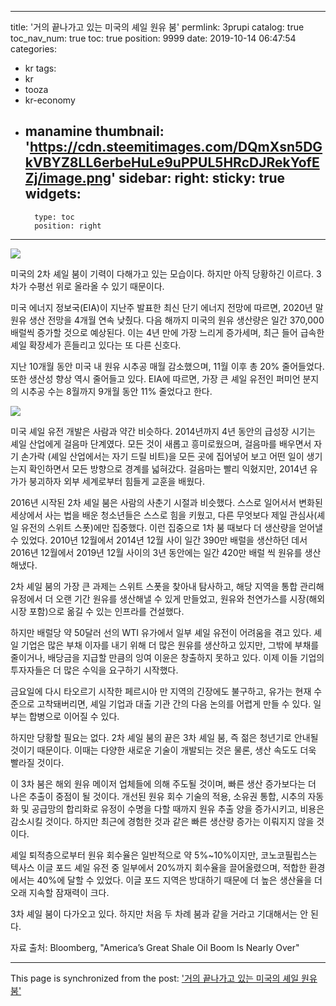 
---
title: '거의 끝나가고 있는 미국의 셰일 원유 붐'
permlink: 3prupi
catalog: true
toc_nav_num: true
toc: true
position: 9999
date: 2019-10-14 06:47:54
categories:
- kr
tags:
- kr
- tooza
- kr-economy
- manamine
thumbnail: 'https://cdn.steemitimages.com/DQmXsn5DGkVBYZ8LL6erbeHuLe9uPPUL5HRcDJRekYofEZj/image.png'
sidebar:
    right:
        sticky: true
widgets:
    -
        type: toc
        position: right
---


![](https://cdn.steemitimages.com/DQmXsn5DGkVBYZ8LL6erbeHuLe9uPPUL5HRcDJRekYofEZj/image.png)

미국의 2차 셰일 붐이 기력이 다해가고 있는 모습이다. 하지만 아직 당황하긴 이르다. 3차가 수평선 위로 올라올 수 있기 때문이다. ​

미국 에너지 정보국(EIA)이 지난주 발표한 최신 단기 에너지 전망에 따르면, 2020년 말 원유 생산 전망을 4개월 연속 낮췄다. 다음 해까지 미국의 원유 생산량은 일간 370,000배럴씩 증가할 것으로 예상된다. 이는 4년 만에 가장 느리게 증가세며, 최근 들어 급속한 셰일 확장세가 흔들리고 있다는 또 다른 신호다.  

지난 10개월 동안 미국 내 원유 시추공 매월 감소했으며, 11월 이후 총 20% 줄어들었다. 또한 생산성 향상 역시 줄어들고 있다. EIA에 따르면, 가장 큰 셰일 유전인 퍼미언 분지의 시추공 수는 8월까지 9개월 동안 11% 줄었다고 한다. 

![](https://cdn.steemitimages.com/DQmWmuvfaYNXTh5NBuqm6wRw2oLmnXTTNciUNCA7GMqtBEN/image.png)

미국 셰일 유전 개발은 사람과 약간 비슷하다. 2014년까지 4년 동안의 급성장 시기는 셰일 산업에게 걸음마 단계였다. 모든 것이 새롭고 흥미로웠으며, 걸음마를 배우면서 자기 손가락 (셰일 산업에서는 자기 드릴 비트)을 모든 곳에 집어넣어 보고 어떤 일이 생기는지 확인하면서 모든 방향으로 경계를 넓혀갔다. 걸음마는 빨리 익혔지만, 2014년 유가가 붕괴하자 외부 세계로부터 힘들게 교훈을 배웠다.​

2016년 시작된 2차 셰일 붐은 사람의 사춘기 시절과 비슷했다. 스스로 일어서서 변화된 세상에서 사는 법을 배운 청소년들은 스스로 힘을 키웠고, 다른 무엇보다 제일 관심사(셰일 유전의 스위트 스폿)에만 집중했다. 이런 집중으로 1차 붐 때보다 더 생산량을 얻어낼 수 있었다. 2010년 12월에서 2014년 12월 사이 일간 390만 배럴을 생산하던 데서 2016년 12월에서 2019년 12월 사이의 3년 동안에는 일간 420만 배럴 씩 원유를 생산해냈다. ​

2차 셰일 붐의 가장 큰 과제는 스위트 스폿을 찾아내 탐사하고, 해당 지역을 통합 관리해 유정에서 더 오랜 기간 원유를 생산해낼 수 있게 만들었고, 원유와 천연가스를 시장(해외 시장 포함)으로 옮길 수 있는 인프라를 건설했다. ​

하지만 배럴당 약 50달러 선의 WTI 유가에서 일부 셰일 유전이 어려움을 겪고 있다. 셰일 기업은 많은 부채 이자를 내기 위해 더 많은 원유를 생산하고 있지만, 그밖에 부채를 줄이거나, 배당금을 지급할 만큼의 잉여 이윤은 창출하지 못하고 있다. 이제 이들 기업의 투자자들은 더 많은 수익을 요구하기 시작했다.​

금요일에 다시 타오르기 시작한 페르시아 만 지역의 긴장에도 불구하고, 유가는 현재 수준으로 고착돼버리면, 셰일 기업과 대출 기관 간의 다음 논의를 어렵게 만들 수 있다. 일부는 합병으로 이어질 수 있다.​

하지만 당황할 필요는 없다. 2차 셰일 붐의 끝은 3차 셰일 붐, 즉 젊은 청년기로 안내될 것이기 때문이다. 이때는 다양한 새로운 기술이 개발되는 것은 물론, 생산 속도도 더욱 빨라질 것이다.​

이 3차 붐은 해외 원유 메이저 업체들에 의해 주도될 것이며, 빠른 생산 증가보다는 더 나은 추출이 중점이 될 것이다. 개선된 원유 회수 기술의 적용, 소유권 통합, 시추의 자동화 및 공급망의 합리화로 유정이 수명을 다할 때까지 원유 추출 양을 증가시키고, 비용은 감소시킬 것이다. 하지만 최근에 경험한 것과 같은 빠른 생산량 증가는 이뤄지지 않을 것이다. ​

셰일 퇴적층으로부터 원유 회수율은 일반적으로 약 5%~10%이지만, 코노코필립스는 텍사스 이글 포드 셰일 유전 중 일부에서 20%까지 회수율을 끌어올렸으며, 적합한 환경에서는 40%에 달할 수 있었다. 이글 포드 지역은 방대하기 때문에 더 높은 생산율을 더 오래 지속할 잠재력이 크다. ​

3차 셰일 붐이 다가오고 있다. 하지만 처음 두 차례 붐과 같을 거라고 기대해서는 안 된다. ​

자료 출처: Bloomberg, "America’s Great Shale Oil Boom Is Nearly Over"

- - -

This page is synchronized from the post: ['거의 끝나가고 있는 미국의 셰일 원유 붐'](https://steemit.com/@pius.pius/3prupi)
